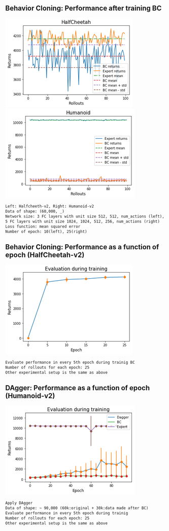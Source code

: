 ## Behavior Cloning: Performance after training BC
![BC HalfCheetah-v2](figure/bc_halfcheetah.png)
![BC Humanoid-v2](figure/bc_humanoid2.png)

```
Left: Halfcheeth-v2, Right: Humanoid-v2
Data of shape: (60,000, _)
Network size: 3 FC layers with unit size 512, 512, num_actions (left), 5 FC layers with unit size 1024, 1024, 512, 256, num_actions (right)
Loss function: mean squared error
Number of epoch: 10(left), 25(right)
```

## Behavior Cloning: Performance as a function of epoch (HalfCheetah-v2)
![BC HalfCheetah-v2_2](figure/bc_halfcheetah_2.png)
```
Evaluate performance in every 5th epoch during trainig BC
Number of rollouts for each epoch: 25
Other experimental setup is the same as above
```

## DAgger: Performance as a function of epoch (Humanoid-v2)
![Dagger humanoid](figure/dagger_humanoid2_2.png)
```
Apply DAgger
Data of shape: ~ 90,000 (60k:original + 30k:data made after BC)
Evaluate performance in every 5th epoch during trainig
Number of rollouts for each epoch: 25
Other experimental setup is the same as above
```